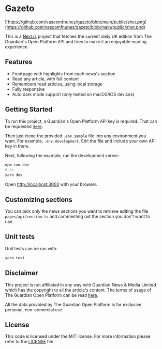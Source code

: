 # Gazeto

![https://github.com/vascomfnunes/gazeto/blob/main/public/shot.png](https://github.com/vascomfnunes/gazeto/blob/main/public/shot.png)

This is a [Next.js](https://nextjs.org/) project that fetches the current daily
UK edition from The Guardian's Open Platform API and tries to make it an
enjoyable
reading experience.

## Features

- Frontpage with highlights from each news's section
- Read any article, with full content
- Remembers read articles, using local storage
- Fully responsive
- Auto dark mode support (only tested on macOS/iOS devices)

## Getting Started

To run this project, a Guardian's Open Platform API key is required. That
can be requested [here](https://open-platform.theguardian.com/).

Then just clone the provided `.env.sample` file into any environment you want.
For example, `.env.development`. Edit the file and include your own API key in
there.

Next, following the example, run the development server:

```bash
npm run dev
# or
yarn dev
```

Open [http://localhost:3000](http://localhost:3000) with your browser.

## Customizing sections

You can pick only the news sections you want to retrieve editing the file
`pages/api/section.ts` and commenting out the section you don't want to use.

## Unit tests

Unit tests can be run with:

```bash
yarn test
```

## Disclaimer

This project is not affiliated in any way with Guardian News & Media Limited
which has the copyright to all the article's content. The terms of usage of
The Guardian
Open Platform
can be read
[here](https://www.theguardian.com/open-platform/terms-and-conditions).

All the data provided by The Guardian Open Platform is for exclusive personal,
non-comercial use.

## License

This code is licensed under the MIT license. For more information please
refer
to the [LICENSE](https://github.com/vascomfnunes/tmux-clima/blob/main/LICENSE) file.
